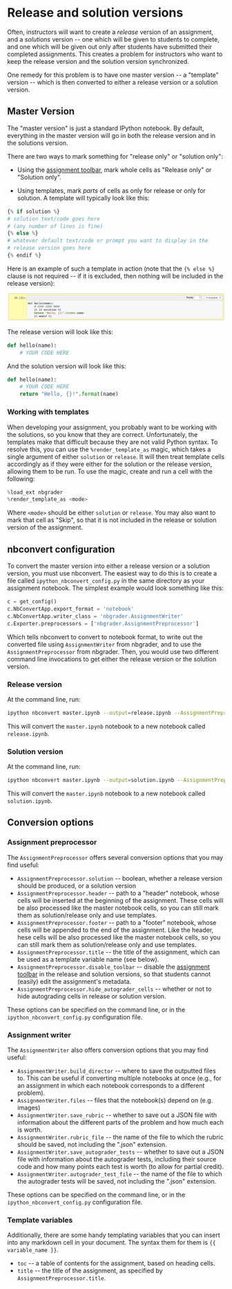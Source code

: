 # Release and solution versions

Often, instructors will want to create a *release* version of an
assignment, and a *solutions* version -- one which will be given to
students to complete, and one which will be given out only after
students have submitted their completed assignments. This creates a
problem for instructors who want to keep the release version and the
solution version synchronized.

One remedy for this problem is to have one master version -- a
"template" version -- which is then converted to either a release
version or a solution version.

## Master Version

The "master version" is just a standard IPython notebook. By default,
everything in the master version will go in both the release version
and in the solutions version.

There are two ways to mark something for "release only" or "solution
only":

* Using the [assignment toolbar](assignment-toolbar.md), mark whole
cells as "Release only" or "Solution only".

* Using templates, mark *parts* of cells as only for release or only
for solution. A template will typically look like this:

```python
{% if solution %}
# solution text/code goes here
# (any number of lines is fine)
{% else %}
# whatever default text/code or prompt you want to display in the
# release version goes here
{% endif %}
```

Here is an example of such a template in action (note that the `{%
else %}` clause is not required -- if it is excluded, then nothing
will be included in the release version):

![](images/example_template.png)

The release version will look like this:

```python
def hello(name):
    # YOUR CODE HERE
```

And the solution version will look like this:

```python
def hello(name):
    # YOUR CODE HERE
    return "Hello, {}!".format(name)
```

### Working with templates

When developing your assignment, you probably want to be working with
the solutions, so you know that they are correct. Unfortunately, the
templates make that difficult because they are not valid Python
syntax. To resolve this, you can use the `%render_template_as` magic,
which takes a single argument of either `solution` or `release`. It
will then treat template cells accordingly as if they were either for
the solution or the release version, allowing them to be run. To use
the magic, create and run a cell with the following:

```python
%load_ext nbgrader
%render_template_as <mode>
```

Where `<mode>` should be either `solution` or `release`. You may also
want to mark that cell as "Skip", so that it is not included in the
release or solution version of the assignment.

## nbconvert configuration

To convert the master version into either a release version or a
solution version, you must use nbconvert. The easiest way to do this
is to create a file called `ipython_nbconvert_config.py` in the same
directory as your assignment notebook. The simplest example would look
something like this:

```python
c = get_config()
c.NbConvertApp.export_format = 'notebook'
c.NbConvertApp.writer_class = 'nbgrader.AssignmentWriter'
c.Exporter.preprocessors = ['nbgrader.AssignmentPreprocessor']
```

Which tells nbconvert to convert to notebook format, to write out the
converted file using `AssignmentWriter` from nbgrader, and to use the
`AssignmentPreprocessor` from nbgrader. Then, you would use two different
command line invocations to get either the release version or the
solution version.

### Release version

At the command line, run:

```bash
ipython nbconvert master.ipynb --output=release.ipynb --AssignmentPreprocessor.solution=False
```

This will convert the `master.ipynb` notebook to a new notebook called
`release.ipynb`.

### Solution version

At the command line, run:

```bash
ipython nbconvert master.ipynb --output=solution.ipynb --AssignmentPreprocessor.solution=True
```

This will convert the `master.ipynb` notebook to a new notebook called
`solution.ipynb`.

## Conversion options

### Assignment preprocessor

The `AssignmentPreprocessor` offers several conversion options that you
may find useful:

* `AssignmentPreprocessor.solution` -- boolean, whether a release version
  should be produced, or a solution version
* `AssignmentPreprocessor.header` -- path to a "header" notebook, whose
  cells will be inserted at the beginning of the assignment. These
  cells will be also processed like the master notebook cells, so you
  can still mark them as solution/release only and use templates.
* `AssignmentPreprocessor.footer` -- path to a "footer" notebook, whose
  cells will be appended to the end of the assignment. Like the
  header, hese cells will be also processed like the master notebook
  cells, so you can still mark them as solution/release only and use
  templates.
* `AssignmentPreprocessor.title` -- the title of the assignment, which
  can be used as a template variable name (see below).
* `AssignmentPreprocessor.disable_toolbar` -- disable the
  [assignment toolbar](assignment-toolbar.md) in the release and
  solution versions, so that students cannot (easily) edit the
  assignment's metadata.
* `AssignmentPreprocessor.hide_autograder_cells` -- whether or not to
  hide autograding cells in release or solution version.

These options can be specified on the command line, or in the
`ipython_nbconvert_config.py` configuration file.

### Assignment writer

The `AssignmentWriter` also offers conversion options that you may
find useful:

* `AssignmentWriter.build_director` -- where to save the outputted
  files to. This can be useful if converting multiple notebooks at
  once (e.g., for an assignment in which each notebook corresponds to
  a different problem).
* `AssignmentWriter.files` -- files that the notebook(s) depend on
  (e.g. images)
* `AssignmentWriter.save_rubric` -- whether to save out a JSON file
  with information about the different parts of the problem and how
  much each is worth.
* `AssignmentWriter.rubric_file` -- the name of the file to which the
  rubric should be saved, not including the ".json" extension.
* `AssignmentWriter.save_autograder_tests` -- whether to save out a
  JSON file with information about the autograder tests, including
  their source code and how many points each test is worth (to allow
  for partial credit).
* `AssignmentWriter.autograder_test_file` -- the name of the file to
  which the autograder tests will be saved, not including the ".json"
  extension.

These options can be specified on the command line, or in the
`ipython_nbconvert_config.py` configuration file.

### Template variables

Additionally, there are some handy templating variables that you can
insert into any markdown cell in your document. The syntax them for
them is `{{ variable_name }}`.

* `toc` -- a table of contents for the assignment, based on heading
  cells.
* `title` -- the title of the assignment, as specified by
  `AssignmentPreprocessor.title`.
